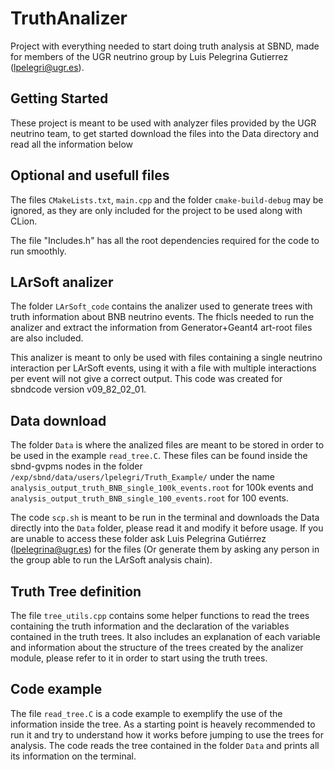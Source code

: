 # TruthAnalizer
Project with everything needed to start doing truth analysis at SBND, made for members of the UGR neutrino group by Luis Pelegrina Gutierrez (lpelegri@ugr.es).

## Getting Started
These project is meant to be used with analyzer files provided by the UGR neutrino team, to get started download the files into the Data directory and read all the information below

## Optional and usefull files
The files ```CMakeLists.txt```, ```main.cpp``` and the folder ```cmake-build-debug``` may be ignored, as they are only included for the project to be used along with CLion.

The file "Includes.h" has all the root dependencies required for the code to run smoothly.

## LArSoft analizer
The folder ```LArSoft_code``` contains the analizer used to generate trees with truth information about BNB neutrino events. The fhicls needed to run the analizer and extract the information from Generator+Geant4 art-root files are also included. 

This analizer is meant to only be used with files containing a single neutrino interaction per LArSoft events, using it with a file with multiple interactions per event will not give a correct output. This code was created for sbndcode version v09_82_02_01.

## Data download
The folder ```Data``` is where the analized files are meant to be stored in order to be used in the example ```read_tree.C```. These files can be found inside the sbnd-gvpms nodes in the folder ```/exp/sbnd/data/users/lpelegri/Truth_Example/``` under the name ```analysis_output_truth_BNB_single_100k_events.root``` for 100k events and ```analysis_output_truth_BNB_single_100_events.root``` for 100 events.

The code ```scp.sh``` is meant to be run in the terminal and downloads the Data directly into the ```Data``` folder, please read it and modify it before usage. If you are unable to access these folder ask Luis Pelegrina Gutiérrez (lpelegrina@ugr.es) for the files (Or generate them by asking any person in the group able to run the LArSoft analysis chain).


## Truth Tree definition
The file ```tree_utils.cpp``` contains some helper functions to read the trees containing the truth information and the declaration of the variables contained in the truth trees. It also includes an explanation of each variable and information about the structure of the trees created by the analizer module, please refer to it in order to start using the truth trees.

## Code example
The file ```read_tree.C``` is a code example to exemplify the use of the information inside the tree. As a starting point is heavely recommended to run it and try to understand how it works before jumping to use the trees for analysis. The code reads the tree contained in the folder ```Data``` and prints all its information on the terminal.
